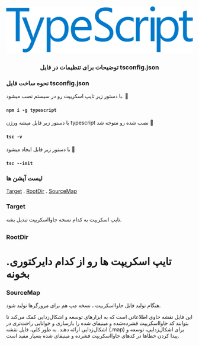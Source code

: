 <h1 align="center">
  <a href="https://ui.dev">
    <img
      src="img/typescript-icon.png"
      alt="TypeScript" width="600" />
  </a>
  <br />
</h1>

<h3 align="center">توضیحات برای تنظیمات در فایل tsconfig.json</h3>

### نحوه ساخت فایل tsconfig.json
با دستور زیر تایپ اسکریپت رو در سیستم نصب میشود.
💢 <h4>`npm i -g typescript`</h4>

با دستور زیر فایل میشه ورژن typescript نصب شده رو متوجه شد
💢 <h4>`tsc -v`</h4>

با دستور زیر فایل ایجاد میشود
💢 <h4>`tsc --init`</h4>

### لیست آپشن ها
[Target](https://github.com/golismero96/TypeScript#target) . [RootDir](https://github.com/golismero96/TypeScript#rootdir) . [SourceMap](https://github.com/golismero96/TypeScript#sourcemap)

### Target
تایپ اسکریپت به کدام نسخه جاوااسکریپت تبدیل بشه.
## 
### RootDir
# .تایپ اسکریپت ها رو از کدام دایرکتوری بخونه
### SourceMap
هنگام تولید فایل جاوااسکریپت ، نسخه مپ هم برای مرورگرها تولید شود.

این فایل نقشه حاوی اطلاعاتی است که به ابزارهای توسعه و اشکال‌زدایی کمک می‌کند تا بتوانند کد جاوااسکریپت فشرده‌شده و مینیفای شده را بازسازی و خوانایی راحت‌تری در اشکال‌زدایی ارائه دهند.
به طور کلی، فایل نقشه (.map) برای اشکال‌زدایی، توسعه و پیدا کردن خطاها در کدهای جاوااسکریپت فشرده و مینیفای شده بسیار مفید است.

